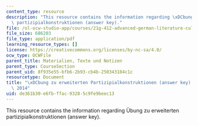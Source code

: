 ```yaml
---
content_type: resource
description: "This resource contains the information regarding \xDCbung zu erweiterten\
  \ partizipialkonstruktionen (answer key)."
file: /ol-ocw-studio-app/courses/21g-412-advanced-german-literature-culture-madness-murder-mysteries-fall-2014/de361b30e6fbffac93285c9fe9beec13_MIT21G_412F14_Wo10-11_expa.pdf
file_size: 686203
file_type: application/pdf
learning_resource_types: []
license: https://creativecommons.org/licenses/by-nc-sa/4.0/
ocw_type: OCWFile
parent_title: Materialien, Texte und Notizen
parent_type: CourseSection
parent_uid: 8f935e55-bfb6-2b93-cb4b-250343184c1c
resourcetype: Document
title: "\xDCbung zu erweiterten Partizipialkonstruktionen (answer key) - 21G.412 Fall\
  \ 2014"
uid: de361b30-e6fb-ffac-9328-5c9fe9beec13
---
```

This resource contains the information regarding Übung zu erweiterten partizipialkonstruktionen (answer key).